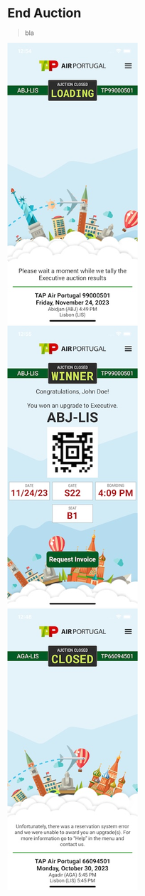 # End Auction

> bla


![Waiting](images/end-auction-1.jpg "Waiting")
![Winner](images/end-auction-2.jpg "Winner")
![Loser](images/end-auction-3.jpg "Loser")
